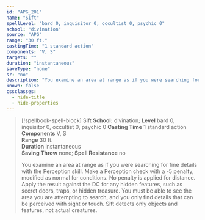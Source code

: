 ```yaml
---
id: "APG_201"
name: "Sift"
spellLevel: "bard 0, inquisitor 0, occultist 0, psychic 0"
school: "divination"
source: "APG"
range: "30 ft."
castingTime: "1 standard action"
components: "V, S"
targets: ""
duration: "instantaneous"
saveType: "none"
sr: "no"
description: "You examine an area at range as if you were searching for fine details with the Perception skill. Make a Perception check with a -5 penalty, modified as normal for conditions. No penalty is applied for distance. Apply the result against the DC for any hidden features, such as secret doors, traps, or hidden treasure. You must be able to see the area you are attempting to search, and you only find details that can be perceived with sight or touch. Sift detects only objects and features, not actual creatures."
known: false
cssclasses:
  - hide-title
  - hide-properties
---
```


> [!spellbook-spell-block] Sift
> **School:** divination; **Level** bard 0, inquisitor 0, occultist 0, psychic 0
> **Casting Time** 1 standard action  
> **Components** V, S  
> **Range** 30 ft.  
> **Duration** instantaneous  
> **Saving Throw** none; **Spell Resistance** no
> 
> You examine an area at range as if you were searching for fine details with the Perception skill. Make a Perception check with a -5 penalty, modified as normal for conditions. No penalty is applied for distance. Apply the result against the DC for any hidden features, such as secret doors, traps, or hidden treasure. You must be able to see the area you are attempting to search, and you only find details that can be perceived with sight or touch. Sift detects only objects and features, not actual creatures.